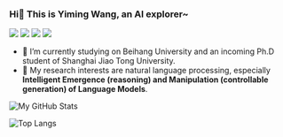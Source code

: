 

<!--
**Alsace08/Alsace08** is a ✨ _special_ ✨ repository because its `README.md` (this file) appears on your GitHub profile.

Here are some ideas to get you started:

- 🔭 I’m currently working on ...
- 🌱 I’m currently learning ...
- 👯 I’m looking to collaborate on ...
- 🤔 I’m looking for help with ...
- 💬 Ask me about ...
- 📫 How to reach me: ...
- 😄 Pronouns: ...
- ⚡ Fun fact: ...
-->
### Hi👋 This is Yiming Wang, an AI explorer~
<a href = "mailto: alsaceym@gmail.com"><img src="https://img.shields.io/badge/-GMail-yellow?style=plastic&logo=gmail&logoColor=red" target="_blank"></a> <a href = "https://www.zhihu.com/people/yikou-niao-93"><img src="https://img.shields.io/badge/-ZhiHu(知乎)-blue?style=plastic&logo=zhihu&logoColor=white" target="_blank"></a> <a href = "https://alsace08.github.io"><img src="https://img.shields.io/badge/-Blog-green?style=plastic&logo=blog" target="_blank"></a> <a href = "https://alsace08.github.io/cv/index.html"><img src="https://img.shields.io/badge/-Curriculum%20Vitae-white?style=plastic&logo=cv" target="_blank"></a>

- 🔭 I’m currently studying on Beihang University and an incoming Ph.D student of Shanghai Jiao Tong University.
- 🌱 My research interests are natural language processing, especially **Intelligent Emergence (reasoning) and Manipulation (controllable generation) of Language Models**. 


![My GitHub Stats](https://github-readme-stats.vercel.app/api?username=Alsace08&theme=vue&show_icons=true)

![Top Langs](https://github-readme-stats.vercel.app/api/top-langs/?username=Alsace08&layout=compact&theme=vue)
